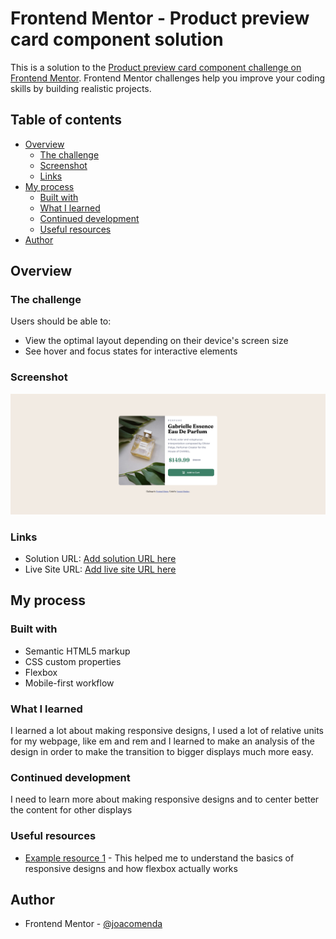 # Frontend Mentor - Product preview card component solution

This is a solution to the [Product preview card component challenge on Frontend Mentor](https://www.frontendmentor.io/challenges/product-preview-card-component-GO7UmttRfa). Frontend Mentor challenges help you improve your coding skills by building realistic projects. 

## Table of contents

- [Overview](#overview)
  - [The challenge](#the-challenge)
  - [Screenshot](#screenshot)
  - [Links](#links)
- [My process](#my-process)
  - [Built with](#built-with)
  - [What I learned](#what-i-learned)
  - [Continued development](#continued-development)
  - [Useful resources](#useful-resources)
- [Author](#author)

## Overview

### The challenge

Users should be able to:

- View the optimal layout depending on their device's screen size
- See hover and focus states for interactive elements

### Screenshot

![](/product-preview-card.png)

### Links

- Solution URL: [Add solution URL here](https://github.com/joacomenda/product-preview-card-component-main)
- Live Site URL: [Add live site URL here](https://joacomenda.github.io/product-preview-card-component-main/)

## My process

### Built with

- Semantic HTML5 markup
- CSS custom properties
- Flexbox
- Mobile-first workflow

### What I learned

I learned a lot about making responsive designs, I used a lot of relative units for my webpage, like em and rem and I learned to make an analysis of the design in order to make the transition to bigger displays much more easy.

### Continued development

I need to learn more about making responsive designs and to center better the content for other displays

### Useful resources

- [Example resource 1](https://www.youtube.com/watch?v=srvUrASNj0s&t=4301s) - This helped me to understand the basics of responsive designs and how flexbox actually works

## Author

- Frontend Mentor - [@joacomenda](https://www.frontendmentor.io/profile/joacomenda)